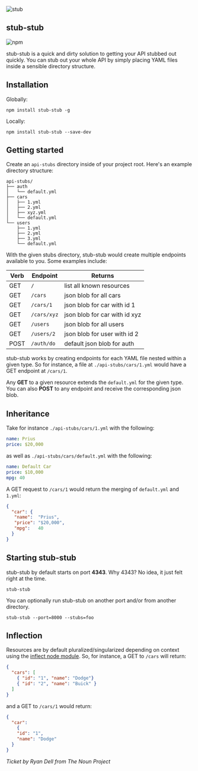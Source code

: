 ![stub](https://cdn.rawgit.com/briangonzalez/stub-stub/master/stub.svg)


stub-stub
---------

![npm](https://nodei.co/npm/stub-stub.png)

stub-stub is a quick and dirty solution to getting your API stubbed out quickly. You can stub out your whole API by simply placing YAML files inside a sensible directory structure.


Installation
------------

Globally:
````
npm install stub-stub -g
````

Locally:
````
npm install stub-stub --save-dev
````

Getting started
---------------
Create an `api-stubs` directory inside of your project root. Here's an example directory structure:

````
api-stubs/
├── auth
│   └── default.yml
├── cars
│   ├── 1.yml
│   ├── 2.yml
│   ├── xyz.yml
│   └── default.yml
└── users
    ├── 1.yml
    ├── 2.yml
    ├── 3.yml
    └── default.yml
````

With the given stubs directory, stub-stub would create multiple endpoints available to you. Some examples include:

| Verb  | Endpoint            | Returns                            |
| ----  | --------------------|------------------------------------|
| GET   | `/`                 | list all known resources           |
| GET   | `/cars`             | json blob for all cars             |
| GET   | `/cars/1`           | json blob for car with id 1        |
| GET   | `/cars/xyz`         | json blob for car with id xyz      |
| GET   | `/users`            | json blob for all users            |
| GET   | `/users/2`          | json blob for user with id 2       |
| POST  | `/auth/do`          | default json blob for auth         |

stub-stub works by creating endpoints for each YAML file nested within a given type. So for instance, a file at `./api-stubs/cars/1.yml` would have a GET endpoint at `/cars/1`.

Any **GET** to a given resource extends the `default.yml` for the given type. You can also **POST** to any endpoint and receive the corresponding json blob.


Inheritance
-----------
Take for instance `./api-stubs/cars/1.yml` with the following:

```yaml
name: Prius
price: $20,000
````

as well as `./api-stubs/cars/default.yml` with the following:

```yaml
name: Default Car
price: $10,000
mpg: 40
````

A GET request to `/cars/1` would return the merging of `default.yml` and `1.yml`:

```json
{
  "car": {
   "name":  "Prius",
   "price": "$20,000",
   "mpg":   40
  }
}
````


Starting stub-stub
------------------
stub-stub by default starts on port **4343**. Why 4343? No idea, it just felt right at the time.

````
stub-stub
````

You can optionally run stub-stub on another port and/or from another directory.
````
stub-stub --port=8000 --stubs=foo
````

Inflection
----------
Resources are by default pluralized/singularized depending on context using the [inflect node module](http://msnexploder.github.io/inflect/). So, for instance, a GET to `/cars` will return:

```json
{
  "cars": [
    { "id": "1", "name": "Dodge"}
    { "id": "2", "name": "Buick" }
  ]
}
```

and a GET to `/cars/1` would return:

```json
{
  "car":
    {
    "id": "1",
    "name": "Dodge"
  }
}
```


*Ticket by Ryan Dell from The Noun Project*
